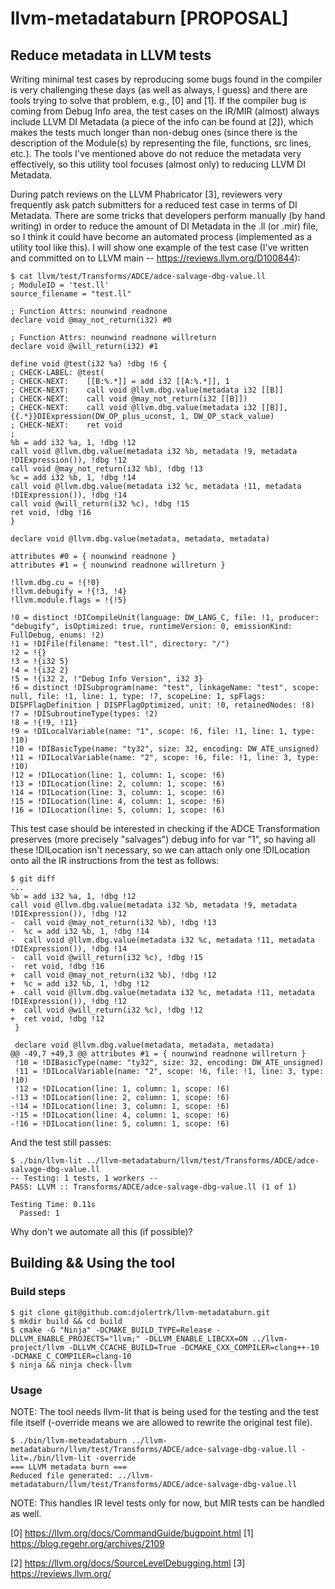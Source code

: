 # llvm-metadataburn [PROPOSAL]
## Reduce metadata in LLVM tests

Writing minimal test cases by reproducing some bugs found in the compiler is very challenging these days (as well as always, I guess) and there are tools trying to solve that problem, e.g., [0] and [1]. If the compiler bug is coming from Debug Info area, the test cases on the IR/MIR (almost) always include LLVM DI Metadata (a piece of the info can be found at [2]), which makes the tests much longer than non-debug ones (since there is the description of the Module(s) by representing the file, functions, src lines, etc.). The tools I've mentioned above do not reduce the metadata very effectively, so this utility tool focuses (almost only) to reducing LLVM DI Metadata.

During patch reviews on the LLVM Phabricator [3], reviewers very frequently ask patch submitters for a reduced test case in terms of DI Metadata. There are some tricks that developers perform manually (by hand writing) in order to reduce the amount of DI Metadata in the .ll (or .mir) file, so I think it could have become an automated process (implemented as a utility tool like this). I will show one example of the test case (I've written and committed on to LLVM main -- https://reviews.llvm.org/D100844):

    $ cat llvm/test/Transforms/ADCE/adce-salvage-dbg-value.ll
    ; ModuleID = 'test.ll'
    source_filename = "test.ll"
    
    ; Function Attrs: nounwind readnone
    declare void @may_not_return(i32) #0
    
    ; Function Attrs: nounwind readnone willreturn
    declare void @will_return(i32) #1
    
    define void @test(i32 %a) !dbg !6 {
    ; CHECK-LABEL: @test(
    ; CHECK-NEXT:    [[B:%.*]] = add i32 [[A:%.*]], 1
    ; CHECK-NEXT:    call void @llvm.dbg.value(metadata i32 [[B]]
    ; CHECK-NEXT:    call void @may_not_return(i32 [[B]])
    ; CHECK-NEXT:    call void @llvm.dbg.value(metadata i32 [[B]], {{.*}}DIExpression(DW_OP_plus_uconst, 1, DW_OP_stack_value)
    ; CHECK-NEXT:    ret void
    ;
    %b = add i32 %a, 1, !dbg !12
    call void @llvm.dbg.value(metadata i32 %b, metadata !9, metadata !DIExpression()), !dbg !12
    call void @may_not_return(i32 %b), !dbg !13
    %c = add i32 %b, 1, !dbg !14
    call void @llvm.dbg.value(metadata i32 %c, metadata !11, metadata !DIExpression()), !dbg !14
    call void @will_return(i32 %c), !dbg !15
    ret void, !dbg !16
    }
    
    declare void @llvm.dbg.value(metadata, metadata, metadata)
    
    attributes #0 = { nounwind readnone }
    attributes #1 = { nounwind readnone willreturn }
    
    !llvm.dbg.cu = !{!0}
    !llvm.debugify = !{!3, !4}
    !llvm.module.flags = !{!5}
    
    !0 = distinct !DICompileUnit(language: DW_LANG_C, file: !1, producer: "debugify", isOptimized: true, runtimeVersion: 0, emissionKind: FullDebug, enums: !2)
    !1 = !DIFile(filename: "test.ll", directory: "/")
    !2 = !{}
    !3 = !{i32 5}
    !4 = !{i32 2}
    !5 = !{i32 2, !"Debug Info Version", i32 3}
    !6 = distinct !DISubprogram(name: "test", linkageName: "test", scope: null, file: !1, line: 1, type: !7, scopeLine: 1, spFlags: DISPFlagDefinition | DISPFlagOptimized, unit: !0, retainedNodes: !8)
    !7 = !DISubroutineType(types: !2)
    !8 = !{!9, !11}
    !9 = !DILocalVariable(name: "1", scope: !6, file: !1, line: 1, type: !10)
    !10 = !DIBasicType(name: "ty32", size: 32, encoding: DW_ATE_unsigned)
    !11 = !DILocalVariable(name: "2", scope: !6, file: !1, line: 3, type: !10)
    !12 = !DILocation(line: 1, column: 1, scope: !6)
    !13 = !DILocation(line: 2, column: 1, scope: !6)
    !14 = !DILocation(line: 3, column: 1, scope: !6)
    !15 = !DILocation(line: 4, column: 1, scope: !6)
    !16 = !DILocation(line: 5, column: 1, scope: !6)

This test case should be interested in checking if the ADCE Transformation preserves (more precisely "salvages") debug info for var "1", so having all these !DILocation isn't necessary, so we can attach only one !DILocation onto all the IR instructions from the test as follows:

    $ git diff
    ...
    %b = add i32 %a, 1, !dbg !12
    call void @llvm.dbg.value(metadata i32 %b, metadata !9, metadata !DIExpression()), !dbg !12
    -  call void @may_not_return(i32 %b), !dbg !13
    -  %c = add i32 %b, 1, !dbg !14
    -  call void @llvm.dbg.value(metadata i32 %c, metadata !11, metadata !DIExpression()), !dbg !14
    -  call void @will_return(i32 %c), !dbg !15
    -  ret void, !dbg !16
    +  call void @may_not_return(i32 %b), !dbg !12
    +  %c = add i32 %b, 1, !dbg !12
    +  call void @llvm.dbg.value(metadata i32 %c, metadata !11, metadata !DIExpression()), !dbg !12
    +  call void @will_return(i32 %c), !dbg !12
    +  ret void, !dbg !12
     }
 
     declare void @llvm.dbg.value(metadata, metadata, metadata)
    @@ -49,7 +49,3 @@ attributes #1 = { nounwind readnone willreturn }
     !10 = !DIBasicType(name: "ty32", size: 32, encoding: DW_ATE_unsigned)
     !11 = !DILocalVariable(name: "2", scope: !6, file: !1, line: 3, type: !10)
     !12 = !DILocation(line: 1, column: 1, scope: !6)
    -!13 = !DILocation(line: 2, column: 1, scope: !6)
    -!14 = !DILocation(line: 3, column: 1, scope: !6)
    -!15 = !DILocation(line: 4, column: 1, scope: !6)
    -!16 = !DILocation(line: 5, column: 1, scope: !6)

And the test still passes:

    $ ./bin/llvm-lit ../llvm-metadataburn/llvm/test/Transforms/ADCE/adce-salvage-dbg-value.ll
    -- Testing: 1 tests, 1 workers --
    PASS: LLVM :: Transforms/ADCE/adce-salvage-dbg-value.ll (1 of 1)
    
    Testing Time: 0.11s
      Passed: 1

Why don't we automate all this (if possible)?

## Building && Using the tool

### Build steps

    $ git clone git@github.com:djolertrk/llvm-metadataburn.git
    $ mkdir build && cd build
    $ cmake -G "Ninja" -DCMAKE_BUILD_TYPE=Release -DLLVM_ENABLE_PROJECTS="llvm;" -DLLVM_ENABLE_LIBCXX=ON ../llvm-project/llvm -DLLVM_CCACHE_BUILD=True -DCMAKE_CXX_COMPILER=clang++-10 -DCMAKE_C_COMPILER=clang-10
    $ ninja && ninja check-llvm
    
### Usage
NOTE: The tool needs llvm-lit that is being used for the testing and the test file itself (-override means we are allowed to rewrite the original test file).

    $ ./bin/llvm-meteadataburn ../llvm-metadataburn/llvm/test/Transforms/ADCE/adce-salvage-dbg-value.ll -lit=./bin/llvm-lit -override
    === LLVM metadata burn ===
    Reduced file generated: ../llvm-metadataburn/llvm/test/Transforms/ADCE/adce-salvage-dbg-value.ll

NOTE: This handles IR level tests only for now, but MIR tests can be handled as well.

[0] https://llvm.org/docs/CommandGuide/bugpoint.html
[1] https://blog.regehr.org/archives/2109

[2] https://llvm.org/docs/SourceLevelDebugging.html
[3] https://reviews.llvm.org/
